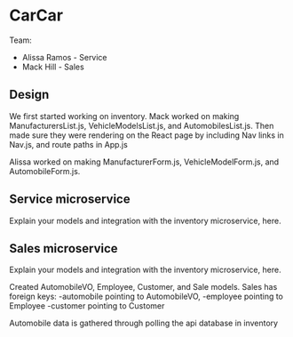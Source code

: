 # CarCar

Team:

* Alissa Ramos - Service
* Mack Hill - Sales

## Design

We first started working on inventory.
Mack worked on making ManufacturersList.js, VehicleModelsList.js, and AutomobilesList.js. Then made sure they were rendering on the React page by including Nav links in Nav.js, and route paths in App.js

Alissa worked on making ManufacturerForm.js, VehicleModelForm.js, and AutomobileForm.js.
## Service microservice

Explain your models and integration with the inventory
microservice, here.

## Sales microservice

Explain your models and integration with the inventory
microservice, here.

Created AutomobileVO, Employee, Customer, and Sale models.
Sales has foreign keys:
    -automobile pointing to AutomobileVO,
    -employee pointing to Employee
    -customer pointing to Customer

Automobile data is gathered through polling the api database in inventory